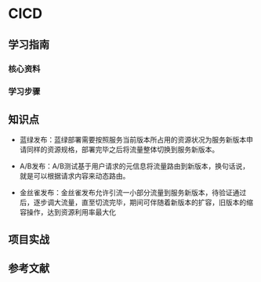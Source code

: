 # CICD

## 学习指南

### 核心资料

### 学习步骤

## 知识点

* 蓝绿发布：蓝绿部署需要按照服务当前版本所占用的资源状况为服务新版本申请同样的资源规格，部署完毕之后将流量整体切换到服务新版本。

* A/B发布：A/B测试基于用户请求的元信息将流量路由到新版本，换句话说，就是可以根据请求内容来动态路由。

* 金丝雀发布：金丝雀发布允许引流一小部分流量到服务新版本，待验证通过后，逐步调大流量，直至切流完毕，期间可伴随着新版本的扩容，旧版本的缩容操作，达到资源利用率最大化

## 项目实战

## 参考文献
